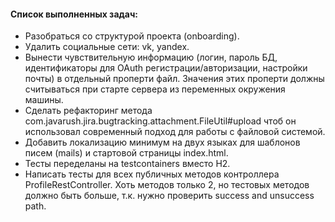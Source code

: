 #### Список выполненных задач:

* Разобраться со структурой проекта (onboarding).
* Удалить социальные сети: vk, yandex.
* Вынести чувствительную информацию (логин, пароль БД, 
идентификаторы для OAuth регистрации/авторизации, настройки почты) в отдельный проперти файл.
Значения этих проперти должны считываться при старте сервера из переменных окружения машины.
* Сделать рефакторинг метода com.javarush.jira.bugtracking.attachment.FileUtil#upload чтоб он использовал 
современный подход для работы с файловой системой.
* Добавить локализацию минимум на двух языках для шаблонов писем (mails) и стартовой страницы index.html.
* Тесты переделаны на testcontainers вместо H2.
* Написать тесты для всех публичных методов контроллера ProfileRestController. Хоть методов только 2,
но тестовых методов должно быть больше, т.к. нужно проверить success and unsuccess path.
